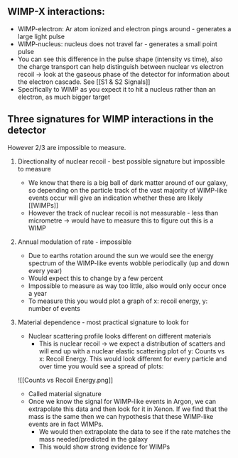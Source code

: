   ## WIMP-X interactions:
-   WIMP-electron: Ar atom ionized and electron pings around - generates a large light pulse
-   WIMP-nucleus: nucleus does not travel far - generates a small point pulse
-   You can see this difference in the pulse shape (intensity vs time), also the charge transport can help distinguish between nuclear vs electron recoil -> look at the gaseous phase of the detector for information about the electron cascade. See [[S1 & S2 Signals]]
-   Specifically to WIMP as you expect it to hit a nucleus rather than an electron, as much bigger target

## Three signatures for WIMP interactions in the detector
However 2/3 are impossible to measure.

1.  Directionality of nuclear recoil - best possible signature but impossible to measure
	- We know that there is a big ball of dark matter around of our galaxy, so depending on the particle track of the vast majority of WIMP-like events occur will give an indication whether these are likely [[WIMPs]]
	- However the track of nuclear recoil is not measurable - less than micrometre -> would have to measure this to figure out this is a WIMP

2.  Annual modulation of rate - impossible
	- Due to earths rotation around the sun we would see the energy spectrum of the WIMP-like events wobble periodically (up and down every year)
	- Would expect this to change by a few percent
	- Impossible to measure as way too little, also would only occur once a year
	- To measure this you would plot a graph of x: recoil energy, y: number of events
3.  Material dependence - most practical signature to look for
	- Nuclear scattering profile looks different on different materials
		- This is nuclear recoil → we expect a distribution of scatters and will end up with a nuclear elastic scattering plot of y: Counts vs x: Recoil Energy. This would look different for every particle and over time you would see a spread of plots:
		
	![[Counts vs Recoil Energy.png]]
		
	- Called material signature
	- Once we know the signal for WIMP-like events in Argon, we can extrapolate this data and then look for it in Xenon. If we find that the mass is the same then we can hypothesis that these WIMP-like events are in fact WIMPs.
		- We would then extrapolate the data to see if the rate matches the mass needed/predicted in the galaxy
		- This would show strong evidence for WIMPs